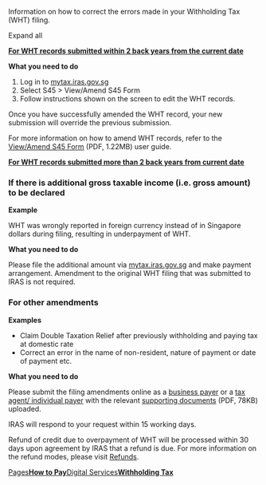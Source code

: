 Information on how to correct the errors made in your Withholding Tax (WHT) filing.

Expand all

[**For WHT records submitted within 2 back years from the current date**](https://www.iras.gov.sg/taxes/withholding-tax/withholding-tax-filing/making-amendment-after-filing-claiming-refund#for-wht-records-submitted-within-2-back-years-from-the-current-date)

**What you need to do**

1. Log in to [mytax.iras.gov.sg](http://mytax.iras.gov.sg/)
2. Select S45 > View/Amend S45 Form
3. Follow instructions shown on the screen to edit the WHT records.


Once you have successfully amended the WHT record, your new submission will override the previous submission.

For more information on how to amend WHT records, refer to the [View/Amend S45 Form](https://www.iras.gov.sg/media/docs/default-source/uploadedfiles/pdf/view-amend-s45-form.pdf?sfvrsn=87900714_13 "View/Amend S45 Form") (PDF, 1.22MB) user guide.

[**For WHT records submitted more than 2 back years from current date**](https://www.iras.gov.sg/taxes/withholding-tax/withholding-tax-filing/making-amendment-after-filing-claiming-refund#for-wht-records-submitted-more-than-2-back-years-from-current-date)

### If there is additional gross taxable income (i.e. gross amount) to be declared

**Example**

WHT was wrongly reported in foreign currency instead of in Singapore dollars during filing, resulting in underpayment of WHT.

**What you need to do**

Please file the additional amount via [mytax.iras.gov.sg](http://mytax.iras.gov.sg/) and make payment arrangement. Amendment to the original WHT filing that was submitted to IRAS is not required.

### For other amendments

**Examples**

- Claim Double Taxation Relief after previously withholding and paying tax at domestic rate
- Correct an error in the name of non-resident, nature of payment or date of payment etc.

**What you need to do**

Please submit the filing amendments online as a [business payer](https://go.gov.sg/iras-wht-amendment) or a [tax agent/ individual payer](https://go.gov.sg/iras-wht-amendment-singpass) with the relevant [supporting documents](https://www.iras.gov.sg/media/docs/default-source/uploadedfiles/pdf/docs-for-file-amendment.pdf?sfvrsn=3549e5fe_2 "docs for file amendment") (PDF, 78KB) uploaded.

IRAS will respond to your request within 15 working days.

Refund of credit due to overpayment of WHT will be processed within 30 days upon agreement by IRAS that a refund is due. For more information on the refund modes, please visit [Refunds](https://www.iras.gov.sg/quick-links/refunds).

[Pages**How to Pay**](https://www.iras.gov.sg/taxes/withholding-tax/withholding-tax-payments/how-to-pay)[Digital Services**Withholding Tax**](https://www.iras.gov.sg/digital-services/withholding-tax)